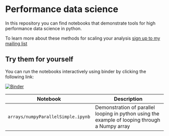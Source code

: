 # Performance data science

In this repository you can find notebooks that demonstrate tools for high performance data science in python.

To learn more about these methods for scaling your analysis [sign up to my mailing list](http://eepurl.com/hWH8Gr)


## Try them for yourself
You can run the notebooks interactively using binder by clicking the following link:

[![Binder](https://mybinder.org/badge_logo.svg)](https://mybinder.org/v2/gh/braaannigan/performance-data-science/HEAD)


Notebook | Description 
---|---
`arrays/numpyParallelSimple.ipynb` | Demonstration of parallel looping in python using the example of looping through a Numpy array